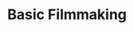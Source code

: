 ---
title: Basic Filmmaking
number: COMM 242
credits: 3
academic-home: Comm
course-type: [Additional]
description:  
bulletin-link: https://bulletins.psu.edu/search/?search=%22comm+242%22
pathway-list: #[Generalist, Video Production]
---